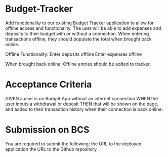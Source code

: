 # Budget-Tracker

Add functionality to our existing Budget Tracker application to allow for offline access and functionality.
The user will be able to add expenses and deposits to their budget with or without a connection. When entering transactions offline, they should populate the total when brought back online.

Offline Functionality:
  Enter deposits offline
  Enter expenses offline

When brought back online:
  Offline entries should be added to tracker.


# Acceptance Criteria

GIVEN a user is on Budget App without an internet connection
WHEN the user inputs a withdrawal or deposit
THEN that will be shown on the page, and added to their transaction history when their connection is back online.


# Submission on BCS

You are required to submit the following:
the URL to the deployed application
the URL to the Github repository
